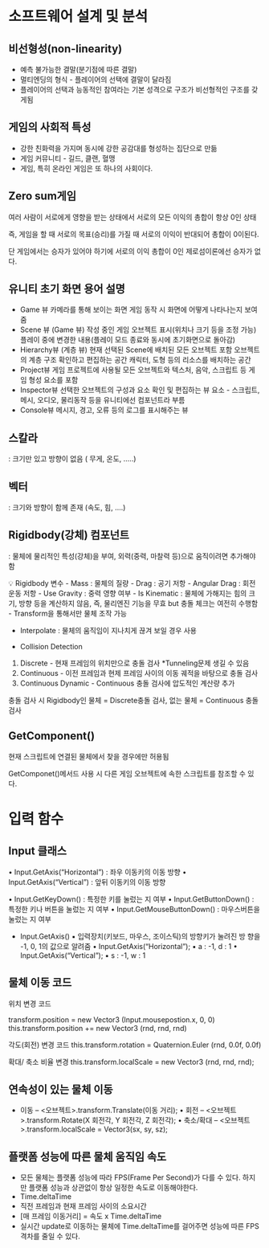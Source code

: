 # 소프트웨어 설계 및 분석

## 비선형성(non-linearity)

- 예측 불가능한 결말(분기점에 따른 결말)
- 멀티엔딩의 형식 - 플레이어의 선택에 결말이 달라짐
- 플레이어의 선택과 능동적인 참여라는 기본 성격으로 구조가 비선형적인 구조를 갖게됨

## 게임의 사회적 특성

- 강한 친화력을 가지며 동시에 강한 공감대를 형성하는 집단으로 만듦
- 게임 커뮤니티 - 길드, 클랜, 혈맹
- 게임, 특히 온라인 게임은 또 하나의 사회이다.

## Zero sum게임

여러 사람이 서로에게 영향을 받는 상태에서 서로의 모든 이익의 총합이 항상 0인 상태

즉, 게임을 할 때 서로의 목표(승리)를 가질 때 서로의 이익이 반대되어 총합이 0이된다.

단 게임에서는 승자가 있어야 하기에 서로의 이익 총합이 0인 제로섬이론에선 승자가 없다.

## 유니티 초기 화면 용어 설명

- Game 뷰
  카메라를 통해 보이는 화면
  게임 동작 시 화면에 어떻게 나타나는지 보여줌
- Scene 뷰 (Game 뷰)
  작성 중인 게임 오브젝트 표시(위치나 크기 등을 조정 가능)
  플레이 중에 변경한 내용(플레이 모드 종료와 동시에 초기화면으로 돌아감)
- Hierarchy뷰 (계층 뷰)
  현재 선택된 Scene에 배치된 모든 오브젝트 포함
  오브젝트의 계층 구조 확인하고 편집하는 공간
  캐릭터, 도형 등의 리소스를 배치하는 공간
- Project뷰
  게임 프로젝트에 사용될 모든 오브젝트와 텍스처, 음악, 스크립트 등 게임 형성 요소를 포함
- Inspector뷰
  선택한 오브젝트의 구성과 요소 확인 및 편집하는 뷰
  요소 - 스크립트, 메시, 오디오, 물리동작 등을 유니티에선 컴포넌트라 부름
- Console뷰
  메시지, 경고, 오류 등의 로그를 표시해주는 뷰

## 스칼라

: 크기만 있고 방향이 없음 ( 무게, 온도, …..)

## 벡터

: 크기와 방향이 함께 존재 (속도, 힘, ….)

## Rigidbody(강체) 컴포넌트

: 물체에 물리적인 특성(강체)을 부여, 외력(중력, 마찰력 등)으로 움직이려면 추가해야함

<aside>
💡 Rigidbody 변수
- Mass : 물체의 질량
- Drag : 공기 저항
- Angular Drag : 회전 운동 저항
- Use Gravity : 중력 영향 여부
- Is Kinematic : 물체에 가해지는 힘의 크기, 방향 등을 계산하지 않음,
즉, 물리엔진 기능을 무효 but 충돌 체크는 여전히 수행함 - Transform을 통해서만 물체 조작 가능

- Interpolate : 물체의 움직임이 지나치게 끊겨 보일 경우 사용

- Collision Detection
1. Discrete - 현재 프레임의 위치만으로 충돌 검사 *Tunneling문제 생길 수 있음
2. Continuous - 이전 프레임과 현제 프레임 사이의 이동 궤적을 바탕으로 충돌 검사
3. Continuous Dynamic - Continuous 충돌 검사에 압도적인 계산량 추가

충돌 검사 시 Rigidbody인 물체 = Discrete충돌 검사, 없는 물체 = Continuous 충돌 검사

</aside>

## GetComponent<componentName>()

<componetName> 현재 스크립트에 연결된 물체에서 찾을 경우에만 허용됨

GetComponet()메서드 사용 시 다른 게임 오브젝트에 속한 스크립트를 참조할 수 있다.


# 입력 함수

## Input 클래스

• Input.GetAxis(“Horizontal”) : 좌우 이동키의 이동 방향
• Input.GetAxis(“Vertical”) : 앞뒤 이동키의 이동 방향

• Input.GetKeyDown() : 특정한 키를 눌렀는 지 여부
• Input.GetButtonDown() : 특정한 키나 버튼을 눌렀는 지 여부
• Input.GetMouseButtonDown() : 마우스버튼을 눌렀는 지 여부

- Input.GetAxis()
  ▪ 입력장치(키보드, 마우스, 조이스틱)의 방향키가 눌려진 방
  향을 -1, 0, 1의 값으로 알려줌
  • Input.GetAxis(“Horizontal”);
  ▪ a : -1, d : 1
  • Input.GetAxis(“Vertical”);
  ▪ s : -1, w : 1

## 물체 이동 코드

위치 변경 코드

transform.position = new Vector3 (Input.mousepostion.x, 0, 0)
this.transform.position += new Vector3 (rnd, rnd, rnd)

각도(회전) 변경 코드
this.transform.rotation = Quaternion.Euler (rnd, 0.0f, 0.0f)

확대/ 축소 비율 변경
this.transform.localScale = new Vector3 (rnd, rnd, rnd);

## 연속성이 있는 물체 이동

- 이동
  – <오브젝트>.transform.Translate(이동 거리);
  • 회전
  – <오브젝트>.transform.Rotate(X 회전각, Y 회전각, Z 회전각);
  • 축소/확대
  – <오브젝트>.transform.localScale = Vector3(sx, sy, sz);

## 플랫폼 성능에 따른 물체 움직임 속도

- 모든 물체는 플랫폼 성능에 따라 FPS(Frame Per Second)가 다를 수 있다. 하지만 플랫폼 성능과 상관없이 항상 일정한 속도로 이동해야한다.
- Time.deltaTime
- 직전 프레임과 현재 프레임 사이의 소요시간
- [매 프레임 이동거리] = 속도 x Time.deltaTime
- 실시간 update로 이동하는 물체에 Time.deltaTime를 걸어주면 성능에 따른 FPS격차를 줄일 수 있다.

